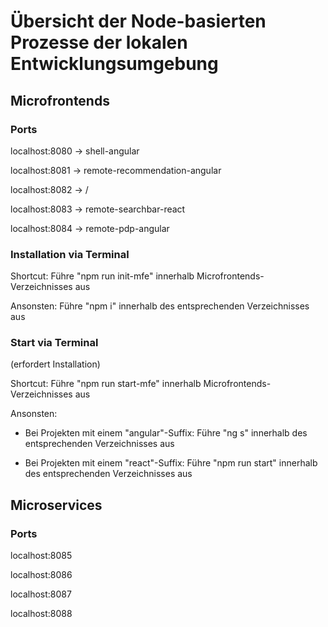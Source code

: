 # Übersicht der Node-basierten Prozesse der lokalen Entwicklungsumgebung

## Microfrontends

### Ports

localhost:8080 -> shell-angular

localhost:8081 -> remote-recommendation-angular

localhost:8082 -> /

localhost:8083 -> remote-searchbar-react

localhost:8084 -> remote-pdp-angular

### Installation via Terminal

Shortcut: Führe "npm run init-mfe" innerhalb Microfrontends-Verzeichnisses aus

Ansonsten: Führe "npm i" innerhalb des entsprechenden Verzeichnisses aus

### Start via Terminal
(erfordert Installation)

Shortcut: Führe "npm run start-mfe" innerhalb Microfrontends-Verzeichnisses aus

Ansonsten:

- Bei Projekten mit einem "angular"-Suffix: Führe "ng s" innerhalb des entsprechenden Verzeichnisses aus

- Bei Projekten mit einem "react"-Suffix: Führe "npm run start" innerhalb des entsprechenden Verzeichnisses aus

## Microservices

### Ports

localhost:8085

localhost:8086

localhost:8087

localhost:8088
